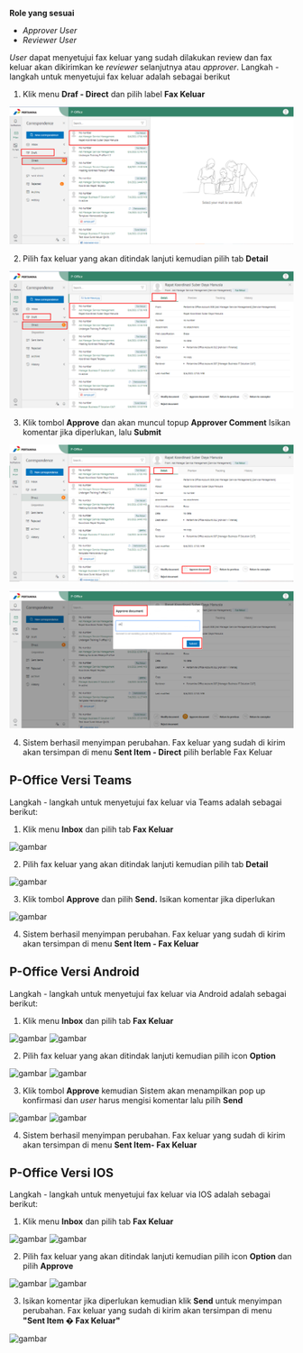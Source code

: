 **Role yang sesuai**

- *Approver User*
- *Reviewer User*

*User* dapat menyetujui fax keluar yang sudah dilakukan review dan fax keluar akan dikirimkan ke *reviewer* selanjutnya atau *approver*. Langkah - langkah untuk menyetujui fax keluar adalah sebagai berikut

1. Klik menu **Draf - Direct** dan pilih label **Fax Keluar** 

![gambar](FaxKeluar/FK_Web/02FK33.png)

2. Pilih fax keluar yang akan ditindak lanjuti kemudian pilih tab **Detail**

![gambar](FaxKeluar/FK_Web/02FK34.png)

3. Klik tombol **Approve** dan akan muncul topup  **Approver Comment** Isikan komentar jika diperlukan, lalu **Submit**

![gambar](FaxKeluar/FK_Web/02FK35.png)

![gambar](FaxKeluar/FK_Web/02FK35F2.png)

4. Sistem berhasil menyimpan perubahan. Fax keluar yang sudah di kirim akan tersimpan di menu **Sent Item - Direct** pilih berlable Fax Keluar


## **P-Office Versi Teams**

Langkah - langkah untuk menyetujui fax keluar via Teams adalah sebagai berikut:

1. Klik menu **Inbox** dan pilih tab **Fax Keluar**

![gambar](FaxKeluar/FK_Teams/FK36.png)

2. Pilih fax keluar yang akan ditindak lanjuti kemudian pilih tab **Detail**

![gambar](FaxKeluar/FK_Teams/FK37.png)

3. Klik tombol **Approve** dan pilih **Send.** Isikan komentar jika diperlukan

![gambar](FaxKeluar/FK_Teams/FK38.png)

4. Sistem berhasil menyimpan perubahan. Fax keluar yang sudah di kirim akan tersimpan di menu **Sent Item - Fax Keluar**

## **P-Office Versi Android**

Langkah - langkah untuk menyetujui fax keluar via Android adalah sebagai berikut:

1. Klik menu **Inbox** dan pilih tab **Fax Keluar**

![gambar](FaxKeluar/FK_Android/SetujuFK/A01.jpg) ![gambar](FaxKeluar/FK_Android/SetujuFK/A02.jpg)

2. Pilih fax keluar yang akan ditindak lanjuti kemudian pilih icon **Option**
   
![gambar](FaxKeluar/FK_Android/SetujuFK/A3.jpg) ![gambar](FaxKeluar/FK_Android/SetujuFK/A03.jpg)

3. Klik tombol **Approve** kemudian Sistem akan menampilkan pop up konfirmasi dan _user_ harus mengisi komentar lalu pilih **Send**
   
![gambar](FaxKeluar/FK_Android/SetujuFK/A04.jpg) ![gambar](FaxKeluar/FK_Android/SetujuFK/A05.jpg)

4. Sistem berhasil menyimpan perubahan. Fax keluar yang sudah di kirim akan tersimpan di menu **Sent Item- Fax Keluar**

## **P-Office Versi IOS**

Langkah - langkah untuk menyetujui fax keluar via IOS adalah sebagai berikut:

1. Klik menu **Inbox** dan pilih tab **Fax Keluar**

![gambar](FaxKeluar/FK_IOS/FK-25.1.png) ![gambar](FaxKeluar/FK_IOS/FK-25.2.png)

2. Pilih fax keluar yang akan ditindak lanjuti kemudian pilih icon **Option** dan pilih **Approve**

![gambar](FaxKeluar/FK_IOS/FK-26.1.png) ![gambar](FaxKeluar/FK_IOS/FK-26.2.png)

3.	Isikan komentar jika diperlukan kemudian klik **Send** untuk menyimpan perubahan. Fax keluar yang sudah di kirim akan tersimpan di menu **"Sent Item � Fax Keluar"** 

![gambar](FaxKeluar/FK_IOS/FK-27.png)